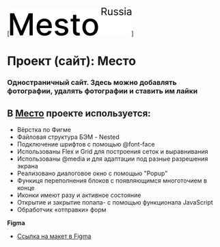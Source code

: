 [![LOGO](src../../images/logo/blackLogo.svg)]
# Проект (сайт): Место

### Одностраничный сайт. Здесь можно добавлять фотографии, удалять фотографии и ставить им лайки

## В [Место](https://github.com/Nakhutsrishvili/mesto.git) проекте используется:
- Вёрстка по Фигме
- Файловая структура БЭМ - Nested
- Подключение шрифтов с помощью  @font-face
- Использованы Flex и Grid для построения сеток и выравнивания
- Использованы @media и для адаптации под разные разрешения экрана
- Реализовано диалоговое окно с помощью "Popup"
- Функиця переполнения блоков с появляющимся многоточием в конце
- Иконки имеют разу и активное состояние
- Открытие и закрытие попапа- с помощью функционала JavaScript
- Обработчик «отправки» форм


**Figma**

* [Ссылка на макет в Figma](https://www.figma.com/file/2cn9N9jSkmxD84oJik7xL7/JavaScript.-Sprint-4?node-id=0%3A1)
